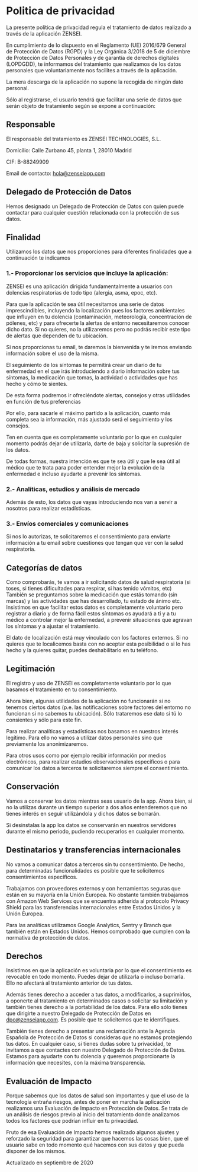 # Politica de privacidad

La presente política de privacidad regula el tratamiento de datos
realizado a través de la aplicación ZENSEI.

En cumplimiento de lo dispuesto en el Reglamento (UE) 2016/679 General
de Protección de Datos (RGPD) y la Ley Orgánica 3/2018 de 5 de diciembre
de Protección de Datos Personales y de garantía de derechos digitales
(LOPDGDD), te informamos del tratamiento que realizamos de los datos
personales que voluntariamente nos facilites a través de la aplicación.

La mera descarga de la aplicación no supone la recogida de ningún dato
personal.

Sólo al registrarse, el usuario tendrá que facilitar una serie de datos
que serán objeto de tratamiento según se expone a continuación:

## Responsable

El responsable del tratamiento es ZENSEI TECHNOLOGIES, S.L.

Domicilio: Calle Zurbano 45, planta 1, 28010 Madrid

CIF: B-88249909

Email de contacto: hola@zenseiapp.com

## Delegado de Protección de Datos

Hemos designado un Delegado de Protección de Datos con quien puede
contactar para cualquier cuestión relacionada con la protección de sus
datos.

## Finalidad

Utilizamos los datos que nos proporciones para diferentes finalidades
que a continuación te indicamos

### 1.- Proporcionar los servicios que incluye la aplicación:

ZENSEI es una aplicación dirigida fundamentalmente a usuarios con
dolencias respiratorias de todo tipo (alergia, asma, epoc, etc).

Para que la aplicación te sea útil necesitamos una serie de datos
imprescindibles, incluyendo la localización pues los factores
ambientales que influyen en tu dolencia (contaminación, meteorología,
concentración de pólenes, etc) y para ofrecerte la alertas de entorno
necesitaremos conocer dicho dato. Si no quieres, no la utilizaremos pero
no podrás recibir este tipo de alertas que dependen de tu ubicación.

Si nos proporcionas tu email, te daremos la bienvenida y te iremos
enviando información sobre el uso de la misma.

El seguimiento de los síntomas te permitirá crear un diario de tu
enfermedad en el que irás introduciendo a diario información sobre tus
síntomas, la medicación que tomas, la actividad o actividades que has
hecho y cómo te sientes.

De esta forma podremos ir ofreciéndote alertas, consejos y otras
utilidades en función de tus preferencias

Por ello, para sacarle el máximo partido a la aplicación, cuanto más
completa sea la información, más ajustado será el seguimiento y los
consejos.

Ten en cuenta que es completamente voluntario por lo que en cualquier
momento podrás dejar de utilizarla, darte de baja y solicitar la
supresión de los datos.

De todas formas, nuestra intención es que te sea útil y que le sea útil
al médico que te trata para poder entender mejor la evolución de la
enfermedad e incluso ayudarte a prevenir los síntomas.

### 2.- Analíticas, estudios y análisis de mercado

Además de esto, los datos que vayas introduciendo nos van a servir a
nosotros para realizar estadísticas.

### 3.- Envíos comerciales y comunicaciones

Si nos lo autorizas, te solicitaremos el consentimiento para enviarte
información a tu email sobre cuestiones que tengan que ver con la salud
respiratoria.

## Categorías de datos

Como comprobarás, te vamos a ir solicitando datos de salud respiratoria
(si toses, si tienes dificultades para respirar, si has tenido vómitos,
etc) También se preguntamos sobre la medicación que estás tomando (sin
marcas) y las actividades que has desarrollado, tu estado de ánimo etc.
Insistimos en que facilitar estos datos es completamente voluntario pero
registrar a diario y de forma fácil estos síntomas os ayudará a ti y a
tu médico a controlar mejor la enfermedad, a prevenir situaciones que
agravan los síntomas y a ajustar el tratamiento.

El dato de localización está muy vinculado con los factores externos. Si
no quieres que te localicemos basta con no aceptar esta posibilidad o si
lo has hecho y la quieres quitar, puedes deshabilitarlo en tu teléfono.

## Legitimación

El registro y uso de ZENSEI es completamente voluntario por lo que
basamos el tratamiento en tu consentimiento.

Ahora bien, algunas utilidades de la aplicación no funcionarán si no
tenemos ciertos datos (p.e. las notificaciones sobre factores del
entorno no funcionan si no sabemos tu ubicación). Sólo trataremos ese
dato si tú lo consientes y sólo para este fin.

Para realizar analíticas y estadísticas nos basamos en nuestros interés
legítimo. Para ello no vamos a utilizar datos personales sino que
previamente los anonimizaremos.

Para otros usos como por ejemplo recibir información por medios
electrónicos, para realizar estudios observacionales específicos o para
comunicar los datos a terceros te solicitaremos siempre el
consentimiento.

## Conservación

Vamos a conservar los datos mientras seas usuario de la app. Ahora bien,
si no la utilizas durante un tiempo superior a dos años entenderemos que no
tienes interés en seguir utilizándola y dichos datos se borrarán.

Si desinstalas la app los datos se conservarán en nuestros servidores durante
el mismo periodo, pudiendo recuperarlos en cualquier momento.

## Destinatarios y transferencias internacionales

No vamos a comunicar datos a terceros sin tu consentimiento. De hecho,
para determinadas funcionalidades es posible que te solicitemos
consentimientos específicos.

Trabajamos con proveedores externos y con herramientas seguras que están
en su mayoría en la Unión Europea. No obstante también trabajamos con
Amazon Web Services que se encuentra adherida al protocolo Privacy
Shield para las transferencias internacionales entre Estados Unidos y la
Unión Europea.

Para las analíticas utilizamos Google Analytics, Sentry y Branch que
también están en Estados Unidos. Hemos comprobado que cumplen con la
normativa de protección de datos.

## Derechos

Insistimos en que la aplicación es voluntaria por lo que el
consentimiento es revocable en todo momento. Puedes dejar de utilizarla
o incluso borrarla. Ello no afectará al tratamiento anterior de tus
datos.

Además tienes derecho a acceder a tus datos, a modificarlos, a
suprimirlos, a oponerte al tratamiento en determinados casos o solicitar
su limitación y también tienes derecho a la portabilidad de los datos.
Para ello sólo tienes que dirigirte a nuestro Delegado de Protección de
Datos en dpo@zenseiapp.com. Es posible que te solicitemos que te
identifiques.

También tienes derecho a presentar una reclamación ante la Agencia
Española de Protección de Datos si consideras que no estamos protegiendo
tus datos. En cualquier caso, si tienes dudas sobre tu privacidad, te
invitamos a que contactes con nuestro Delegado de Protección de Datos.
Estamos para ayudarte con tu dolencia y queremos proporcionarte la
información que necesites, con la máxima transparencia.

## Evaluación de Impacto

Porque sabemos que los datos de salud son importantes y que el uso de la
tecnología entraña riesgos, antes de poner en marcha la aplicación
realizamos una Evaluación de Impacto en Protección de Datos. Se trata de
un análisis de riesgos previo al inicio del tratamiento donde analizamos
todos los factores que podrían influir en tu privacidad.

Fruto de esa Evaluación de Impacto hemos realizado algunos ajustes y
reforzado la seguridad para garantizar que hacemos las cosas bien, que
el usuario sabe en todo momento qué hacemos con sus datos y que pueda
disponer de los mismos.

Actualizado en septiembre de 2020
